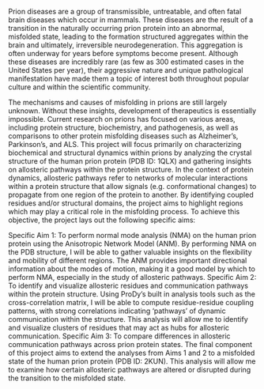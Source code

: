 Prion diseases are a group of transmissible, untreatable, and often fatal brain diseases which occur in mammals. These diseases are the result of a transition in the naturally occurring prion protein into an abnormal, misfolded state, leading to the formation structured aggregates within the brain and ultimately, irreversible neurodegeneration. This aggregation is often underway for years before symptoms become present. Although these diseases are incredibly rare (as few as 300 estimated cases in the United States per year), their aggressive nature and unique pathological manifestation have made them a topic of interest both throughout popular culture and within the scientific community.

The mechanisms and causes of misfolding in prions are still largely unknown. Without these insights, development of therapeutics is essentially impossible. Current research on prions has focused on various areas, including protein structure, biochemistry, and pathogenesis, as well as comparisons to other protein misfolding diseases such as Alzheimer’s, Parkinson’s, and ALS. This project will focus primarily on characterizing biochemical and structural dynamics within prions by analyzing the crystal structure of the human prion protein (PDB ID: 1QLX) and gathering insights on allosteric pathways within the protein structure. In the context of protein dynamics, allosteric pathways refer to networks of molecular interactions within a protein structure that allow signals (e.g. conformational changes) to propagate from one region of the protein to another. By identifying coupled residues and/or structural domains, the project aims to highlight regions which may play a critical role in the misfolding process. To achieve this objective, the project lays out the following specific aims:

Specific Aim 1: To perform normal mode analysis (NMA) on the human prion protein using the Anisotropic Network Model (ANM). By performing NMA on the PDB structure, I will be able to gather valuable insights on the flexibility and mobility of different regions. The ANM provides important directional information about the modes of motion, making it a good model by which to perform NMA, especially in the study of allosteric pathways.
Specific Aim 2: To identify and visualize allosteric residues and communication pathways within the protein structure. Using ProDy’s built in analysis tools such as the cross-correlation matrix, I will be able to compute residue-residue coupling patterns, with strong correlations indicating ‘pathways’ of dynamic communication within the structure. This analysis will allow me to identify and visualize clusters of residues that may act as hubs for allosteric communication.
Specific Aim 3: To compare differences in allosteric communication pathways across prion protein states. The final component of this project aims to extend the analyses from Aims 1 and 2 to a misfolded state of the human prion protein (PDB ID: 2KUN). This analysis will allow me to examine how certain allosteric pathways are altered or disrupted during the transition to the misfolded state.
